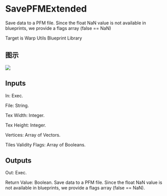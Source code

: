 # SavePFMExtended

Save data to a PFM file. Since the float NaN value is not available in blueprints, we provide a flags array (false == NaN)

Target is Warp Utils Blueprint Library

## 图示

![]($-20221218-20060506.png)

## Inputs

In: Exec.

File: String.

Tex Width: Integer.

Tex Height: Integer.

Vertices: Array of Vectors.

Tiles Validity Flags: Array of Booleans.  

## Outputs

Out: Exec.

Return Value: Boolean. Save data to a PFM file. Since the float NaN value is not available in blueprints, we provide a flags array (false == NaN).

